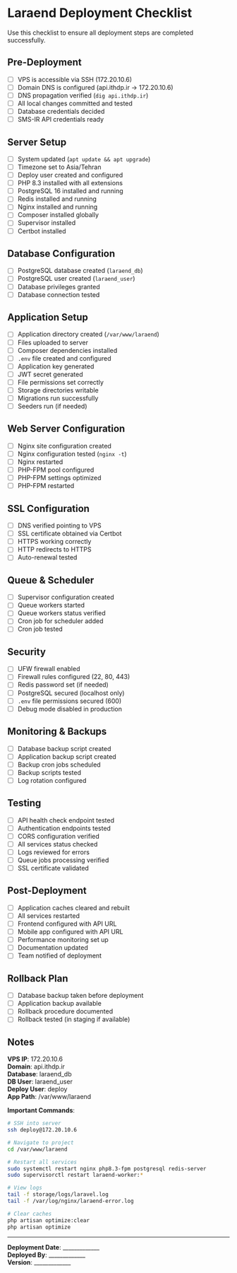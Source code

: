 # Laraend Deployment Checklist

Use this checklist to ensure all deployment steps are completed successfully.

## Pre-Deployment

- [ ] VPS is accessible via SSH (172.20.10.6)
- [ ] Domain DNS is configured (api.ithdp.ir → 172.20.10.6)
- [ ] DNS propagation verified (`dig api.ithdp.ir`)
- [ ] All local changes committed and tested
- [ ] Database credentials decided
- [ ] SMS-IR API credentials ready

## Server Setup

- [ ] System updated (`apt update && apt upgrade`)
- [ ] Timezone set to Asia/Tehran
- [ ] Deploy user created and configured
- [ ] PHP 8.3 installed with all extensions
- [ ] PostgreSQL 16 installed and running
- [ ] Redis installed and running
- [ ] Nginx installed and running
- [ ] Composer installed globally
- [ ] Supervisor installed
- [ ] Certbot installed

## Database Configuration

- [ ] PostgreSQL database created (`laraend_db`)
- [ ] PostgreSQL user created (`laraend_user`)
- [ ] Database privileges granted
- [ ] Database connection tested

## Application Setup

- [ ] Application directory created (`/var/www/laraend`)
- [ ] Files uploaded to server
- [ ] Composer dependencies installed
- [ ] `.env` file created and configured
- [ ] Application key generated
- [ ] JWT secret generated
- [ ] File permissions set correctly
- [ ] Storage directories writable
- [ ] Migrations run successfully
- [ ] Seeders run (if needed)

## Web Server Configuration

- [ ] Nginx site configuration created
- [ ] Nginx configuration tested (`nginx -t`)
- [ ] Nginx restarted
- [ ] PHP-FPM pool configured
- [ ] PHP-FPM settings optimized
- [ ] PHP-FPM restarted

## SSL Configuration

- [ ] DNS verified pointing to VPS
- [ ] SSL certificate obtained via Certbot
- [ ] HTTPS working correctly
- [ ] HTTP redirects to HTTPS
- [ ] Auto-renewal tested

## Queue & Scheduler

- [ ] Supervisor configuration created
- [ ] Queue workers started
- [ ] Queue workers status verified
- [ ] Cron job for scheduler added
- [ ] Cron job tested

## Security

- [ ] UFW firewall enabled
- [ ] Firewall rules configured (22, 80, 443)
- [ ] Redis password set (if needed)
- [ ] PostgreSQL secured (localhost only)
- [ ] `.env` file permissions secured (600)
- [ ] Debug mode disabled in production

## Monitoring & Backups

- [ ] Database backup script created
- [ ] Application backup script created
- [ ] Backup cron jobs scheduled
- [ ] Backup scripts tested
- [ ] Log rotation configured

## Testing

- [ ] API health check endpoint tested
- [ ] Authentication endpoints tested
- [ ] CORS configuration verified
- [ ] All services status checked
- [ ] Logs reviewed for errors
- [ ] Queue jobs processing verified
- [ ] SSL certificate validated

## Post-Deployment

- [ ] Application caches cleared and rebuilt
- [ ] All services restarted
- [ ] Frontend configured with API URL
- [ ] Mobile app configured with API URL
- [ ] Performance monitoring set up
- [ ] Documentation updated
- [ ] Team notified of deployment

## Rollback Plan

- [ ] Database backup taken before deployment
- [ ] Application backup available
- [ ] Rollback procedure documented
- [ ] Rollback tested (in staging if available)

## Notes

**VPS IP**: 172.20.10.6  
**Domain**: api.ithdp.ir  
**Database**: laraend_db  
**DB User**: laraend_user  
**Deploy User**: deploy  
**App Path**: /var/www/laraend  

**Important Commands**:
```bash
# SSH into server
ssh deploy@172.20.10.6

# Navigate to project
cd /var/www/laraend

# Restart all services
sudo systemctl restart nginx php8.3-fpm postgresql redis-server
sudo supervisorctl restart laraend-worker:*

# View logs
tail -f storage/logs/laravel.log
tail -f /var/log/nginx/laraend-error.log

# Clear caches
php artisan optimize:clear
php artisan optimize
```

---

**Deployment Date**: _____________  
**Deployed By**: _____________  
**Version**: _____________  

